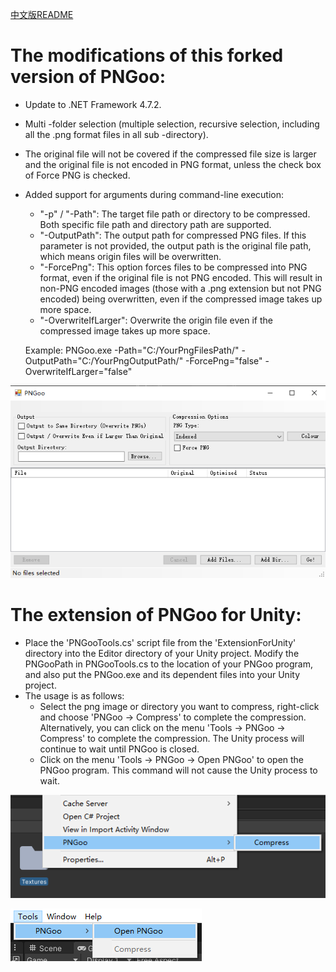 [中文版README](README-cn.md)

The modifications of this forked version of PNGoo:
=====

- Update to .NET Framework 4.7.2.
- Multi -folder selection (multiple selection, recursive selection, including all the .png format files in all sub -directory).
- The original file will not be covered if the compressed file size is larger and the original file is not encoded in PNG format, unless the check box of Force PNG is checked.
- Added support for arguments during command-line execution:
    - "-p" / "-Path": The target file path or directory to be compressed. Both specific file path and directory path are supported.
    - "-OutputPath": The output path for compressed PNG files. If this parameter is not provided, the output path is the original file path, which means origin files will be overwritten.
    - "-ForcePng": This option forces files to be compressed into PNG format, even if the original file is not PNG encoded. This will result in non-PNG encoded images (those with a .png extension but not PNG encoded) being overwritten, even if the compressed image takes up more space.
    - "-OverwriteIfLarger": Overwrite the origin file even if the compressed image takes up more space.

    Example: PNGoo.exe -Path="C:/YourPngFilesPath/" -OutputPath="C:/YourPngOutputPath/" -ForcePng="false" -OverwriteIfLarger="false"

![PNGoo.exe](docs/images/1.png)

The extension of PNGoo for Unity:
=====

- Place the 'PNGooTools.cs' script file from the 'ExtensionForUnity' directory into the Editor directory of your Unity project. Modify the PNGooPath in PNGooTools.cs to the location of your PNGoo program, and also put the PNGoo.exe and its dependent files into your Unity project.
- The usage is as follows:
    - Select the png image or directory you want to compress, right-click and choose 'PNGoo -> Compress' to complete the compression. Alternatively, you can click on the menu 'Tools -> PNGoo -> Compress' to complete the compression. The Unity process will continue to wait until PNGoo is closed.
    - Click on the menu 'Tools -> PNGoo -> Open PNGoo' to open the PNGoo program. This command will not cause the Unity process to wait.

![Compress](docs/images/2.png)

![Open PNGoo](docs/images/3.png)